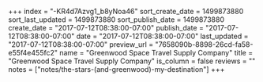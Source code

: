 +++
index = "-KR4d7Azvg1_b8yNoa46"
sort_create_date = 1499873880
sort_last_updated = 1499873880
sort_publish_date = 1499873880
create_date = "2017-07-12T08:38:00-07:00"
publish_date = "2017-07-12T08:38:00-07:00"
date = "2017-07-12T08:38:00-07:00"
last_updated = "2017-07-12T08:38:00-07:00"
preview_url = "7658090b-8898-26cd-fa58-e55f4e455fc2"
name = "Greenwood Space Travel Supply Company"
title = "Greenwood Space Travel Supply Company"
is_column = false
reviews = ""
notes = ["notes/the-stars-(and-greenwood)-my-destination"]
+++

